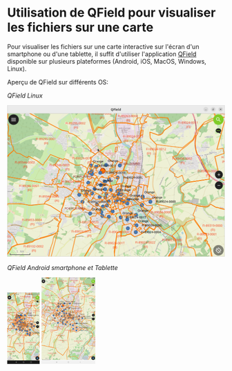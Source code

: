 # **Utilisation de QField pour visualiser les fichiers sur une carte**

Pour visualiser les fichiers sur une carte interactive sur l'écran d'un smartphone ou d'une tablette, il suffit d'utiliser l'application [QField](https://docs.qfield.org/get-started/#__tabbed_1_1) disponible sur plusieurs plateformes (Android, iOS, MacOS, Windows, Linux).

Aperçu de QField sur différents OS:

*QField Linux* 

<img src="ImageQField_Linux.png" alt="ImageQField_Linux" style="zoom:50%;" />

*QField Android smartphone et Tablette*

<img src="ImageQField_Android_smartphone_300px.jpg" alt="ImageQField_Android_smartphone" style="zoom: 25%;" /> <img src="ImageQField_Android_Tablette_500px.jpg" alt="ImageQField_Android_Tablette" style="zoom:25%;" />







